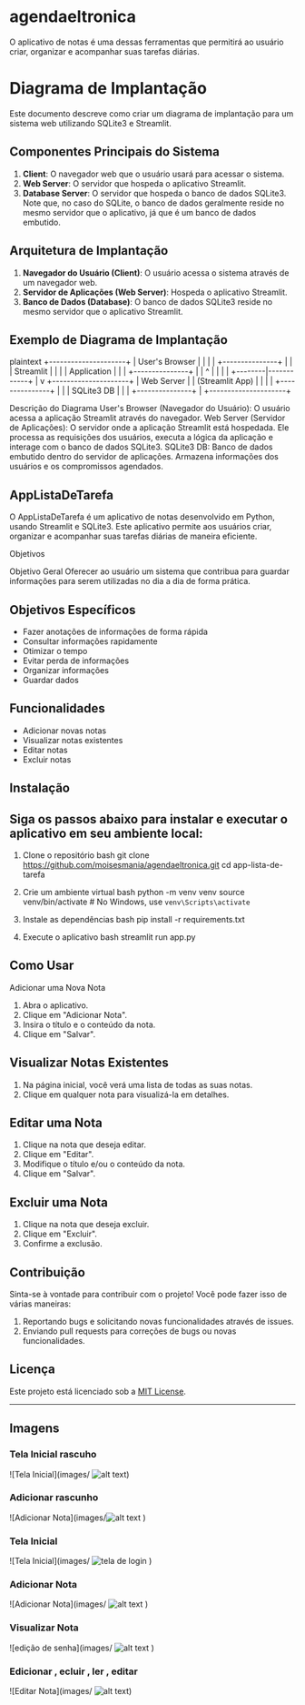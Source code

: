 # agendaeltronica
O aplicativo de notas é uma dessas ferramentas que permitirá ao usuário criar, organizar e acompanhar suas tarefas diárias.

# Diagrama de Implantação

Este documento descreve como criar um diagrama de implantação para um sistema web utilizando SQLite3 e Streamlit.

## Componentes Principais do Sistema

1. **Client**: O navegador web que o usuário usará para acessar o sistema.
2. **Web Server**: O servidor que hospeda o aplicativo Streamlit.
3. **Database Server**: O servidor que hospeda o banco de dados SQLite3. Note que, no caso do SQLite, o banco de dados geralmente reside no mesmo servidor que o aplicativo, já que é um banco de dados embutido.

## Arquitetura de Implantação

1. **Navegador do Usuário (Client)**: O usuário acessa o sistema através de um navegador web.
2. **Servidor de Aplicações (Web Server)**: Hospeda o aplicativo Streamlit.
3. **Banco de Dados (Database)**: O banco de dados SQLite3 reside no mesmo servidor que o aplicativo Streamlit.

## Exemplo de Diagrama de Implantação

plaintext
+---------------------+
| User's Browser      |
|                     |
| +---------------+   |
| | Streamlit     |   |
| | Application   |   |
| +---------------+   |
|        ^            |
|        |            |
+--------|------------+
         |
         v
+---------------------+
| Web Server          |
| (Streamlit App)     |
|                     |
| +---------------+   |
| | SQLite3 DB    |   |
| +---------------+   |
+---------------------+

Descrição do Diagrama
User's Browser (Navegador do Usuário):
O usuário acessa a aplicação Streamlit através do navegador.
Web Server (Servidor de Aplicações):
O servidor onde a aplicação Streamlit está hospedada. Ele processa as requisições dos usuários, executa a lógica da aplicação e interage com o banco de dados SQLite3.
SQLite3 DB:
Banco de dados embutido dentro do servidor de aplicações. Armazena informações dos usuários e os compromissos agendados.



## AppListaDeTarefa

O AppListaDeTarefa é um aplicativo de notas desenvolvido em Python, usando Streamlit e SQLite3. Este aplicativo permite aos usuários criar, organizar e acompanhar suas tarefas diárias de maneira eficiente.

Objetivos

Objetivo Geral
Oferecer ao usuário um sistema que contribua para guardar informações para serem utilizadas no dia a dia de forma prática.

## Objetivos Específicos
- Fazer anotações de informações de forma rápida
- Consultar informações rapidamente
- Otimizar o tempo
- Evitar perda de informações
- Organizar informações
- Guardar dados

## Funcionalidades

- Adicionar novas notas
- Visualizar notas existentes
- Editar notas
- Excluir notas

## Instalação

## Siga os passos abaixo para instalar e executar o aplicativo em seu ambiente local:

1. Clone o repositório
    bash
    git clone https://github.com/moisesmania/agendaeltronica.git
    cd app-lista-de-tarefa
    

2. Crie um ambiente virtual
    bash
    python -m venv venv
    source venv/bin/activate  # No Windows, use `venv\Scripts\activate`
    

3. Instale as dependências
    bash
    pip install -r requirements.txt
    

4. Execute o aplicativo
    bash
    streamlit run app.py
    

## Como Usar

Adicionar uma Nova Nota
1. Abra o aplicativo.
2. Clique em "Adicionar Nota".
3. Insira o título e o conteúdo da nota.
4. Clique em "Salvar".

## Visualizar Notas Existentes
1. Na página inicial, você verá uma lista de todas as suas notas.
2. Clique em qualquer nota para visualizá-la em detalhes.

## Editar uma Nota
1. Clique na nota que deseja editar.
2. Clique em "Editar".
3. Modifique o título e/ou o conteúdo da nota.
4. Clique em "Salvar".

## Excluir uma Nota
1. Clique na nota que deseja excluir.
2. Clique em "Excluir".
3. Confirme a exclusão.

## Contribuição

Sinta-se à vontade para contribuir com o projeto! Você pode fazer isso de várias maneiras:

1. Reportando bugs e solicitando novas funcionalidades através de issues.
2. Enviando pull requests para correções de bugs ou novas funcionalidades.

## Licença

Este projeto está licenciado sob a [MIT License](LICENSE).

---

## Imagens

### Tela Inicial rascuho
![Tela Inicial](images/ ![alt text](<images/Design sem nome (1).jpg>))

### Adicionar rascunho
![Adicionar Nota](images/![alt text](<images/Design sem nome.jpg>) )

### Tela Inicial
![Tela Inicial](images/ ![tela de login](images/Untsist.jpg) )

### Adicionar Nota
![Adicionar Nota](images/ ![alt text](images/Untsist_2.jpg)  )

### Visualizar Nota
![edição de senha](images/ ![alt text](images/Untsist3.jpg) )

### Edicionar , ecluir , ler , editar
![Editar Nota](images/ ![alt text](images/Untsist4.jpg))


 
 


